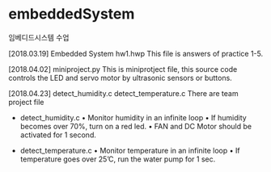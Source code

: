 # embeddedSystem
임베디드시스템 수업

[2018.03.19] Embedded System hw1.hwp
This file is answers of practice 1-5.

[2018.04.02] miniproject.py
This is miniprotject file, this source code controls the LED and servo motor by ultrasonic sensors or buttons.

[2018.04.23] detect_humidity.c	detect_temperature.c
There are team project file
 
 - detect_humidity.c
  • Monitor humidity in an infinite loop
  • If humidity becomes over 70%, turn on a red led.
  • FAN and DC Motor should be activated for 1 second.

 - detect_temperature.c
  • Monitor temperature in an infinite loop
  • If temperature goes over 25’C, run the water pump for 1 sec.
  
